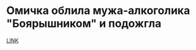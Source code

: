 # Омичка облила мужа-алкоголика "Боярышником" и подожгла



[LINK](https://varlamov.ru/2184080.html)